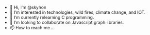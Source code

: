 - 👋 Hi, I’m @skyhon
- 👀 I’m interested in technologies, wild fires, climate change, and IOT.
- 🌱 I’m currently relearning C programming. 
- 💞️ I’m looking to collaborate on Javascript graph libraries.
- 📫 How to reach me ...

<!---
skyhon/skyhon is a ✨ special ✨ repository because its `README.md` (this file) appears on your GitHub profile.
You can click the Preview link to take a look at your changes.
--->
